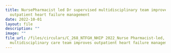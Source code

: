 ```yaml
---
title: NursePharmacist led Dr supervised multidisciplinary team improve
  outpatient heart failure management
date: 2022-10-01
layout: file
description: ""
image: ""
file_url: /files/circulars/C_268_NTFGH_NHIP 2022_Nurse Pharmacist-led, Doctor-supervised,
  multidisciplinary care team improves outpatient heart failure management .pdf
---
```

